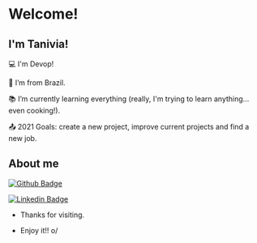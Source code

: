 # Welcome!

 

## I'm Tanivia!

 

:computer: I'm Devop!

:house_with_garden: I’m from Brazil.

:books: I’m currently learning everything (really, I'm trying to learn anything... even cooking!).

:outbox_tray: 2021 Goals: create a new project, improve current projects and find a new job.

 

## About me

[![Github Badge](https://img.shields.io/badge/-Github-000?style=flat-square&logo=Github&logoColor=white&link=https://github.com/tanivia-code/)](https://github.com/tanivia-code/)

[![Linkedin Badge](https://img.shields.io/badge/-LinkedIn-blue?style=flat-square&logo=Linkedin&logoColor=white&link=https://www.linkedin.com/in/tanivia/)](https://www.linkedin.com/in/tanivia/)



- Thanks for visiting.

- Enjoy it!! o/
